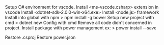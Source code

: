 Setup C# environment for vscode. Install <ms-vscode.csharp> extension in vscode
Install <dotnet-sdk-2.0.0-win-x64.exe>
Install <node.js> framework
Install <power> into global with npm > npm install -g bower
Setup new project with cmd > dotnet new <projectname>
Config with <bower init> cmd
Remove all code didn't concerned in project.
Install package with power management ex: > power install <packagename> --save

Restore .csproj <dotnet restore>
Restore power.json <power restore>